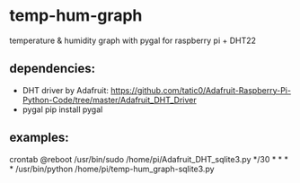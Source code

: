 temp-hum-graph
==============

temperature &amp; humidity graph with pygal for raspberry pi + DHT22

dependencies:
-------------
* DHT driver by Adafruit:
 https://github.com/tatic0/Adafruit-Raspberry-Pi-Python-Code/tree/master/Adafruit_DHT_Driver
* pygal
 pip install pygal

examples:
---------

crontab
 @reboot /usr/bin/sudo /home/pi/Adafruit_DHT_sqlite3.py
 */30 * * * * /usr/bin/python /home/pi/temp-hum_graph-sqlite3.py


